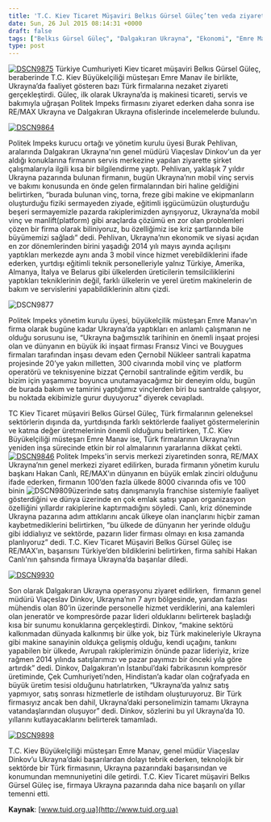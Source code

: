 ```yaml
---
title: 'T.C. Kiev Ticaret Müşaviri Belkıs Gürsel Güleç’ten veda ziyaretleri'
date: Sun, 26 Jul 2015 08:14:31 +0000
draft: false
tags: ["Belkıs Gürsel Güleç", "Dalgakıran Ukrayna", "Ekonomi", "Emre Manav", "Kiev Büyükelçiliği müsteşarı", "Politek Impeks", "RE/MAX Ukrayna", "Ukrayna jeneratör", "Ukrayna vinç", "Viaçeslav Dinkov"]
type: post
---
```


[![DSCN9875](https://burakpehlivan.org/wp-content/uploads/2015/08/DSCN9875.jpg)](https://burakpehlivan.org/wp-content/uploads/2015/08/DSCN9875.jpg)
Türkiye Cumhuriyeti Kiev ticaret müşaviri Belkıs Gürsel Güleç, beraberinde T.C. Kiev Büyükelçiliği müsteşarı Emre Manav ile birlikte, Ukrayna’da faaliyet gösteren bazı Türk firmalarına nezaket ziyareti gerçekleştirdi. Güleç, ilk olarak Ukrayna’da iş makinesi ticareti, servis ve bakımıyla uğraşan Politek Impeks firmasını ziyaret ederken daha sonra ise RE/MAX Ukrayna ve Dalgakıran Ukrayna ofislerinde incelemelerde bulundu.

[![DSCN9864](https://burakpehlivan.org/wp-content/uploads/2015/08/DSCN9864.jpg)](https://burakpehlivan.org/wp-content/uploads/2015/08/DSCN9864.jpg)

Politek Impeks kurucu ortağı ve yönetim kurulu üyesi Burak Pehlivan, aralarında Dalgakıran Ukrayna'nın genel müdürü Viaçeslav Dinkov'un da yer aldığı konuklarına firmanın servis merkezine yapılan ziyarette şirket çalışmalarıyla ilgili kısa bir bilgilendirme yaptı. Pehlivan, yaklaşık 7 yıldır Ukrayna pazarında bulunan firmanın, bugün Ukrayna’nın mobil vinç servis ve bakımı konusunda en önde gelen firmalarından biri haline geldiğini belirtirken, “burada bulunan vinç, torna, freze gibi makine ve ekipmanların oluşturduğu fiziki sermayeden ziyade, eğitimli işgücümüzün oluşturduğu beşeri sermayemizle pazarda rakiplerimizden ayrışıyoruz, Ukrayna’da mobil vinç ve manlift(platform) gibi araçlarda çözümü en zor olan problemleri çözen bir firma olarak biliniyoruz, bu özelliğimiz ise kriz şartlarında bile büyümemizi sağladı” dedi. Pehlivan, Ukrayna’nın ekonomik ve siyasi açıdan en zor dönemlerinden birini yaşadığı 2014 yılı mayıs ayında açılışını yaptıkları merkezde aynı anda 3 mobil vince hizmet verebildiklerini ifade ederken, yurtdışı eğitimli teknik personelleriyle yalnız Türkiye, Amerika, Almanya, İtalya ve Belarus gibi ülkelerden üreticilerin temsilciliklerini yaptıkları tekniklerinin değil, farklı ülkelerin ve yerel üretim makinelerin de bakım ve servislerini yapabildiklerinin altını çizdi.

![DSCN9877](https://burakpehlivan.org/wp-content/uploads/2015/08/DSCN9877.jpg)

Politek Impeks yönetim kurulu üyesi, büyükelçilik müsteşarı Emre Manav'ın firma olarak bugüne kadar Ukrayna’da yaptıkları en anlamlı çalışmanın ne olduğu sorusunu ise, “Ukrayna bağımsızlık tarihinin en önemli inşaat projesi olan ve dünyanın en büyük iki inşaat firması Fransız Vinci ve Bouygues firmaları tarafından inşası devam eden Çernobil Nükleer santrali kapatma projesinde 20’ye yakın milletten, 300 civarında mobil vinç ve  platform operatörü ve teknisyenine bizzat Çernobil santralinde eğitim verdik, bu bizim için yaşamımız boyunca unutamayacağımız bir deneyim oldu, bugün de burada bakım ve tamirini yaptığımız vinçlerden biri bu santralde çalışıyor, bu noktada ekibimizle gurur duyuyoruz” diyerek cevapladı.

TC Kiev Ticaret müşaviri Belkıs Gürsel Güleç, Türk firmalarının geleneksel sektörlerin dışında da, yurtdışında farklı sektörlerde faaliyet göstermelerinin ve katma değer üretmelerinin önemli olduğunu belirtirken, T.C. Kiev Büyükelçiliği müsteşarı Emre Manav ise, Türk firmalarının Ukrayna’nın yeniden inşa sürecinde etkin bir rol almalarının yararlarına dikkat çekti.
[![DSCN9846](https://burakpehlivan.org/wp-content/uploads/2015/08/DSCN9846.jpg)](https://burakpehlivan.org/wp-content/uploads/2015/08/DSCN9846.jpg)
Politek Impeks'in servis merkezi ziyaretinden sonra, RE/MAX Ukrayna’nın genel merkezi ziyaret edilirken, burada firmanın yönetim kurulu başkanı Hakan Canlı, RE/MAX’ın dünyanın en büyük emlak zinciri olduğunu ifade ederken, firmanın 100’den fazla ülkede 8000 civarında ofis ve 100 binin ![DSCN9809](https://burakpehlivan.org/wp-content/uploads/2015/08/DSCN9809.jpg)üzerinde satış danışmanıyla franchise sistemiyle faaliyet gösterdiğini ve dünya üzerinde en çok emlak satışı yapan organizasyon özelliğini yıllardır rakiplerine kaptırmadığını söyledi. Canlı, kriz döneminde Ukrayna pazarına adım attıklarını ancak ülkeye olan inançlarını hiçbir zaman kaybetmediklerini belirtirken, “bu ülkede de dünyanın her yerinde olduğu gibi iddialıyız ve sektörde, pazarın lider firması olmayı en kısa zamanda planlıyoruz” dedi. T.C. Kiev Ticaret Müşaviri Belkıs Gürsel Güleç ise RE/MAX’ın, başarısını Türkiye’den bildiklerini belirtirken, firma sahibi Hakan Canlı'nın şahsında firmaya Ukrayna’da başarılar diledi.

[![DSCN9930](https://burakpehlivan.org/wp-content/uploads/2015/08/DSCN9930.jpg)](https://burakpehlivan.org/wp-content/uploads/2015/08/DSCN9930.jpg)

Son olarak Dalgakıran Ukrayna operasyonu ziyaret edilirken,  firmanın genel müdürü Viaçeslav Dinkov, Ukrayna’nın 7 ayrı bölgesinde, yarıdan fazlası mühendis olan 80’in üzerinde personelle hizmet verdiklerini, ana kalemleri olan jeneratör ve kompresörde pazar lideri olduklarını belirterek başladığı kısa bir sunumu konuklarına gerçekleştirdi. Dinkov, “makine sektörü kalkınmadan dünyada kalkınmış bir ülke yok, biz Türk makineleriyle Ukrayna gibi makine sanayinin oldukça gelişmiş olduğu, kendi uçağını, tankını yapabilen bir ülkede, Avrupalı rakiplerimizin önünde pazar lideriyiz, krize rağmen 2014 yılında satışlarımızı ve pazar payımızı bir önceki yıla göre artırdık” dedi. Dinkov, Dalgakıran’ın İstanbul’daki fabrikasının kompresör üretiminde, Çek Cumhuriyeti’nden, Hindistan’a kadar olan coğrafyada en büyük üretim tesisi olduğunu hatırlatırken, “Ukrayna’da yalnız satış yapmıyor, satış sonrası hizmetlerle de istihdam oluşturuyoruz. Bir Türk firmasıyız ancak ben dahil, Ukrayna’daki personelimizin tamamı Ukrayna vatandaşlarından oluşuyor” dedi. Dinkov, sözlerini bu yıl Ukrayna’da 10. yıllarını kutlayacaklarını belirterek tamamladı.

[![DSCN9898](https://burakpehlivan.org/wp-content/uploads/2015/08/DSCN9898.jpg)](https://burakpehlivan.org/wp-content/uploads/2015/08/DSCN9898.jpg)

T.C. Kiev Büyükelçiliği müsteşarı Emre Manav, genel müdür Viaçeslav Dinkov’u Ukrayna’daki başarılardan dolayı tebrik ederken, teknolojik bir sektörde bir Türk firmasının, Ukrayna pazarındaki başarısından ve konumundan memnuniyetini dile getirdi. T.C. Kiev Ticaret müşaviri Belkıs Gürsel Güleç ise, firmaya Ukrayna pazarında daha nice başarılı on yıllar temenni etti.

**Kaynak**: [www.tuid.org.ua](http://www.tuid.org.ua)